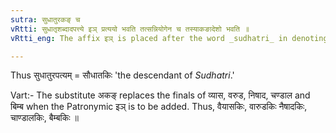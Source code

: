```yaml
---
sutra: सुधातुरकङ् च
vRtti: सुधातृशब्दादपत्त्ये इञ् प्रत्ययो भवति तत्सन्नियोगेन च तस्याकङादेशो भवति ॥
vRtti_eng: The affix इञ् is placed after the word _sudhatri_ in denoting the descendant, and the ॠ of _sudhatri_ is replaced by the substitute अकङ् befere this affix.

---
```

Thus सुधातुरपत्यम् = सौधातकिः 'the descendant of _Sudhatri_.'

Vart:- The substitute अकङ् replaces the finals of व्यास, वरुड, निषाद, चण्डाल and बिम्ब when the Patronymic इञ् is to be added. Thus, वैयासकिः, वारुडकिः नैषादकिः, चाण्डालकिः, बैम्बकिः ॥